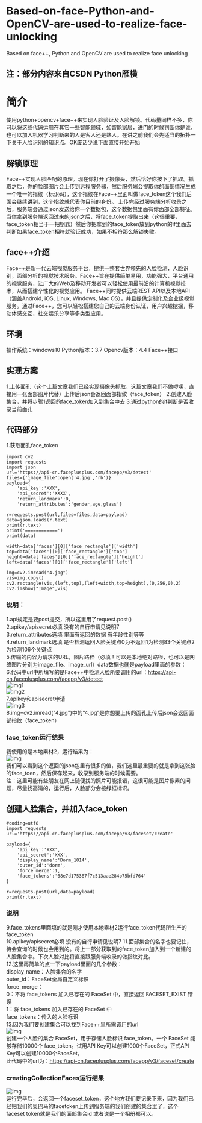 # Based-on-face-Python-and-OpenCV-are-used-to-realize-face-unlocking
Based on face++, Python and OpenCV are used to realize face unlocking
## 注：部分内容来自CSDN Python雁横
# 简介
使用python+opencv+face++来实现人脸验证及人脸解锁。代码量同样不多，你可以将这些代码运用在其它一些智能领域，如智能家居，进门的时候判断你是谁，也可以加入机器学习判断来的人是客人还是熟人。在讲之前我们会先适当的拓扑一下关于人脸识别的知识点。OK废话少说下面直接开始开始
## 解锁原理
Face++实现人脸匹配的原理。现在你打开了摄像头，然后恰好你按下了抓取。抓取之后，你的脸部图片会上传到远程服务器，然后服务端会提取你的面部情况生成一个唯一的指纹（标识码），这个指纹在Face++里面叫做face_token这个我们后面会继续讲到，这个指纹就代表你目前的身份。
上传完经过服务端分析收录之后，服务端会通过json发送给你一个数据包，这个数据包里面有你面部全部特征。
当你拿到服务端返回过来的json之后，将face_token提取出来（这很重要，face_token相当于一把钥匙）然后你把拿到的face_token放到python的if里面去判断如果face_token相符就验证成功，如果不相符那么解锁失败。
## face++介绍
Face++是新一代云端视觉服务平台，提供一整套世界领先的人脸检测，人脸识别，面部分析的视觉技术服务。Face++旨在提供简单易用，功能强大，平台通用的视觉服务，让广大的Web及移动开发者可以轻松使用最前沿的计算机视觉技术，从而搭建个性化的视觉应用。 Face++同时提供云端REST API以及本地API（涵盖Android, iOS, Linux, Windows, Mac OS），并且提供定制化及企业级视觉服务。通过Face++，您可以轻松搭建您自己的云端身份认证，用户兴趣挖掘，移动体感交互，社交娱乐分享等多类型应用。
## 环境
操作系统：windows10
Python版本：3.7
Opencv版本：4.4
Face++接口
## 实现方案
1.上传面孔（这个上篇文章我们已经实现摄像头抓取，这篇文章我们不做啰嗦，直接用一张面部图片代替）上传后json会返回面部指纹（face_token）
2.创建人脸集合，并将步骤1返回的face_token加入到集合中去
3.通过python的if判断是否收录当前面孔
## 代码部分
1.获取面孔face_token
```
import cv2
import requests
import json
url='https://api-cn.faceplusplus.com/facepp/v3/detect'
files={'image_file':open('4.jpg','rb')}
payload={
    'api_key':'XXX',
    'api_secret':'XXXX',
    'return_landmark':0,
    'return_attributes':'gender,age,glass'}

r=requests.post(url,files=files,data=payload)
data=json.loads(r.text)
print(r.text)
print('============')
print(data)

width=data['faces'][0]['face_rectangle']['width']
top=data['faces'][0]['face_rectangle']['top']
height=data['faces'][0]['face_rectangle']['height']
left=data['faces'][0]['face_rectangle']['left']

img=cv2.imread("4.jpg")
vis=img.copy()
cv2.rectangle(vis,(left,top),(left+width,top+height),(0,256,0),2)
cv2.imshow("Image",vis)

```
### 说明：    
1.api规定是要post提交，所以这里用了request.post()    
2.apikey/apisecret必填 没有的自行申请见说明7   
3.return_attributes选填 里面有返回的数据 有年龄性别等等    
4.return_landmark选填 是否检测返回人脸关键点0为不返回1为检测83个关键点2为检测106个关键点    
5.传输的内容为请求的URL，图片路径（必填！可以是本地绝对路径，也可以是网络图片分别为image_file、image_url）data数据也就是payload里面的参数：  
6.代码中url中所填写的是Face++中检测人脸所要调用的url：https://api-cn.faceplusplus.com/facepp/v3/detect    
![img1](https://github.com/ChenJian-Jia/Based-on-face-Python-and-OpenCV-are-used-to-realize-face-unlocking/blob/main/img/Face%2B%2B%E7%BD%91%E7%AB%99%E6%93%8D%E4%BD%9C1.png)   
![img2](https://github.com/ChenJian-Jia/Based-on-face-Python-and-OpenCV-are-used-to-realize-face-unlocking/blob/main/img/Face%2B%2B%E7%BD%91%E7%AB%99%E6%93%8D%E4%BD%9C3.png)  
7.apikey和apisecret申请   
![img3](https://github.com/ChenJian-Jia/Based-on-face-Python-and-OpenCV-are-used-to-realize-face-unlocking/blob/main/img/Face%2B%2B%E7%BD%91%E7%AB%99%E6%93%8D%E4%BD%9C4.png)   
8.img=cv2.imread("4.jpg")中的“4.jpg”是你想要上传的面孔上传后json会返回面部指纹（face_token）      

### face_token运行结果  
我使用的是本地素材2，运行结果为：    
![img](https://github.com/ChenJian-Jia/Based-on-face-Python-and-OpenCV-are-used-to-realize-face-unlocking/tree/main/img)   
我们可以看到这个返回的json包里有很多的值，我们这里最重要的就是拿到这张脸的face_toen，然后保存起来，收录到服务端的时候需要。    
注：这里可能有些朋友在网上随便找的照片可能报错，这很可能是图片像素的问题，尽量找高清的，运行后，人脸部分会被绿框标识。   
## 创建人脸集合，并加入face_token   
```
#coding=utf8
import requests
url='https://api-cn.faceplusplus.com/facepp/v3/faceset/create'

payload={
    'api_key':'XXX',
    'api_secret':'XXX',
    'display_name':'Dorm_1014',
    'outer_id':'dorm',
    'force_merge':1,
    'face_tokens':'68e7d175387f7c513aae284b75bfd764'
}

r=requests.post(url,data=payload)
print(r.text)

```
### 说明
9.face_tokens里面填的就是刚才使用本地素材2运行face_token代码所生产的face_token  
10.apikey/apisecret必填 没有的自行申请见说明7
11.面部集合的名字也要记住，待会查询的时候也会用到的。将上一部分获取到的face_token加入到一个新建的人脸集合中。下次人脸对比将直接跟服务端收录的做指纹对比。  
12.这里再简单的点一下payload里面的几个参数：  
display_name：人脸集合的名字  
outer_id：FaceSet全局自定义标识  
force_merge：  
0：不将 face_tokens 加入已存在的 FaceSet 中，直接返回 FACESET_EXIST 错误  
1：将 face_tokens 加入已存在的 FaceSet 中  
face_tokens：传入的人脸标识  
13.因为我们要创建集合可以找到Face++里所需调用的url  
![img](https://github.com/ChenJian-Jia/Based-on-face-Python-and-OpenCV-are-used-to-realize-face-unlocking/blob/main/img/Face%2B%2B%E7%BD%91%E7%AB%99%E6%93%8D%E4%BD%9C5.png)  
创建一个人脸的集合 FaceSet，用于存储人脸标识 face_token。一个 FaceSet 能够存储10000个 face_token。试用API Key可以创建1000个FaceSet，正式API Key可以创建10000个FaceSet。  
此代码中的url为：https://api-cn.faceplusplus.com/facepp/v3/faceset/create    
### creatingCollectionFaces运行结果
![img](https://github.com/ChenJian-Jia/Based-on-face-Python-and-OpenCV-are-used-to-realize-face-unlocking/blob/main/img/creatingCollectionFaces%E8%BF%90%E8%A1%8C%E7%BB%93%E6%9E%9C.png)  
运行完毕后，会返回一个faceset_token，这个地方我们要记录下来，因为我们已经把我们的奥巴马的facetoken上传到服务端的我们创建的集合里了，这个faceset token就是我们的面部集合id 或者说是一个相册都可以。  




